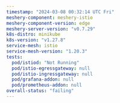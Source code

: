 ```yaml
---
timestamp: "2024-03-08 00:32:14 UTC Fri"
meshery-component: meshery-istio
meshery-component-version: edge
meshery-server-version: "v0.7.29"
k8s-distro: minikube
k8s-version: "v1.27.8"
service-mesh: istio
service-mesh-version: "1.20.3"
tests:
  pod/istiod: "Not Running"
  pod/istio-egressgateway: null
  pod/istio-ingressgateway: null
  pod/grafana-addon: null
  pod/prometheus-addon: null
overall-status: "failing"
---
```

